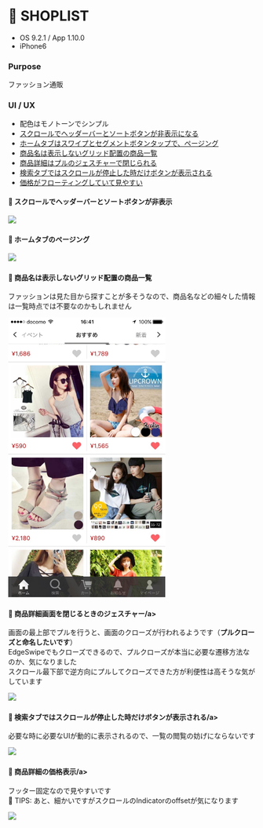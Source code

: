 # :high_heel: SHOPLIST

* OS 9.2.1 / App 1.10.0
* iPhone6

### Purpose
ファッション通販

### UI / UX  
* 配色はモノトーンでシンプル
* [スクロールでヘッダーバーとソートボタンが非表示になる](#shoplist_scroll)
* [ホームタブはスワイプとセグメントボタンタップで、ページング](#shoplist_segment)
* [商品名は表示しないグリッド配置の商品一覧](#shoplist_grid)
* [商品詳細はプルのジェスチャーで閉じられる](#shoplist_close)
* [検索タブではスクロールが停止した時だけボタンが表示される](#shoplist_filtering)
* [価格がフローティングしていて見やすい](#shoplist_price)

#### :triangular_flag_on_post: <a name="shoplist_scroll">スクロールでヘッダーバーとソートボタンが非表示</a>
<img src="https://github.com/mafmoff/100Apps/blob/master/Resources/Images/shoplist_scroll.gif" width="320px">

#### :triangular_flag_on_post: <a name="shoplist_segment">ホームタブのページング</a>
<img src="https://github.com/mafmoff/100Apps/blob/master/Resources/Images/shoplist_segment.gif" width="320px">

#### :triangular_flag_on_post: <a name="shoplist_grid">商品名は表示しないグリッド配置の商品一覧</a>
ファッションは見た目から探すことが多そうなので、商品名などの細々した情報は一覧時点では不要なのかもしれません   

<img src="https://github.com/mafmoff/100Apps/blob/master/Resources/Images/shoplist_grid.jpg" width="320px">

#### :triangular_flag_on_post: <a name="shoplist_close">商品詳細画面を閉じるときのジェスチャー/a>
画面の最上部でプルを行うと、画面のクローズが行われるようです（**プルクローズと命名したいです**）   
EdgeSwipeでもクローズできるので、プルクローズが本当に必要な遷移方法なのか、気になりました   
スクロール最下部で逆方向にプルしてクローズできた方が利便性は高そうな気がしています

<img src="https://github.com/mafmoff/100Apps/blob/master/Resources/Images/shoplist_close.gif" width="320px">

#### :triangular_flag_on_post: <a name="shoplist_filtering">検索タブではスクロールが停止した時だけボタンが表示される/a>
必要な時に必要なUIが動的に表示されるので、一覧の閲覧の妨げにならないです

<img src="https://github.com/mafmoff/100Apps/blob/master/Resources/Images/shoplist_filtering.gif" width="320px">

#### :triangular_flag_on_post: <a name="shoplist_price">商品詳細の価格表示/a>
フッター固定なので見やすいです   
:tada: TIPS: あと、細かいですがスクロールのIndicatorのoffsetが気になります

<img src="https://github.com/mafmoff/100Apps/blob/master/Resources/Images/shoplist_price.gif" width="320px">
